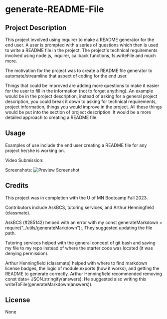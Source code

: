 # generate-README-File

## Project Description

This project involved using inquirer to make a README generator for the end user. A user is prompted with a series of questions which then is used to write a README file in the project. The project's technical requirements involved using node.js, inquirer, callback functions, fs.writeFile and much more. 

The motivation for the project was to create a README file generator to automate/streamline that aspect of coding for the end user. 

Things that could be improved are adding more questions to make it easier for the user to fill in the information (not to forget anything). An example would be in the project description, instead of asking for a general project description, you could break it down to asking for technical requirements, project information, things you would improve in the project. All these things would be put into the section of project description. It would be a more detailed approach to creating a README file.

## Usage

Examples of use include the end user creating a README file for any project he/she is working on.

Video Submission:

Screenshots:
![Preview Screenshot]()

## Credits

This project was in completion with the U of MN Bootcamp Fall 2023. 

Contributors include AskBCS, tutoring services, and Arthur Henningfield (classmate).

AskBCS (#285142) helped with an error with my const generateMarkdown = require(“../utils/generateMarkdown”);. They suggested updating the file path. 

Tutoring services helped with the general concept of git bash and saving my file to my repo instead of where the starter code was located (it was denying permission).

Arthur Henningfield (classmate) helped with where to find markdown license badges, the logic of module.exports (how it works), and getting the README to generate correctly. Arthur Henningfield recommended removing const data= JSON.stringify(answers). He suggested also writing this writeToFile(generateMarkdown(answers)).


## License

None